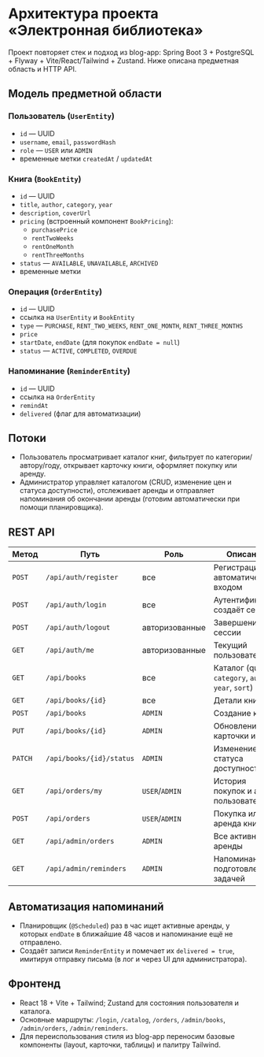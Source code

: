 # Архитектура проекта «Электронная библиотека»

Проект повторяет стек и подход из blog-app: Spring Boot 3 + PostgreSQL + Flyway + Vite/React/Tailwind + Zustand. Ниже описана предметная область и HTTP API.

## Модель предметной области

### Пользователь (`UserEntity`)
- `id` — UUID
- `username`, `email`, `passwordHash`
- `role` — `USER` или `ADMIN`
- временные метки `createdAt` / `updatedAt`

### Книга (`BookEntity`)
- `id` — UUID
- `title`, `author`, `category`, `year`
- `description`, `coverUrl`
- `pricing` (встроенный компонент `BookPricing`):
  - `purchasePrice`
  - `rentTwoWeeks`
  - `rentOneMonth`
  - `rentThreeMonths`
- `status` — `AVAILABLE`, `UNAVAILABLE`, `ARCHIVED`
- временные метки

### Операция (`OrderEntity`)
- `id` — UUID
- ссылка на `UserEntity` и `BookEntity`
- `type` — `PURCHASE`, `RENT_TWO_WEEKS`, `RENT_ONE_MONTH`, `RENT_THREE_MONTHS`
- `price`
- `startDate`, `endDate` (для покупок `endDate = null`)
- `status` — `ACTIVE`, `COMPLETED`, `OVERDUE`

### Напоминание (`ReminderEntity`)
- `id` — UUID
- ссылка на `OrderEntity`
- `remindAt`
- `delivered` (флаг для автоматизации)

## Потоки
- Пользователь просматривает каталог книг, фильтрует по категории/автору/году, открывает карточку книги, оформляет покупку или аренду.
- Администратор управляет каталогом (CRUD, изменение цен и статуса доступности), отслеживает аренды и отправляет напоминания об окончании аренды (готовим автоматически при помощи планировщика).

## REST API

| Метод | Путь | Роль | Описание |
|-------|------|------|----------|
| `POST` | `/api/auth/register` | все | Регистрация с автоматическим входом |
| `POST` | `/api/auth/login` | все | Аутентификация, создаёт сессию |
| `POST` | `/api/auth/logout` | авторизованные | Завершение сессии |
| `GET` | `/api/auth/me` | авторизованные | Текущий пользователь |
| `GET` | `/api/books` | все | Каталог (query: `category`, `author`, `year`, `sort`) |
| `GET` | `/api/books/{id}` | все | Детали книги |
| `POST` | `/api/books` | `ADMIN` | Создание книги |
| `PUT` | `/api/books/{id}` | `ADMIN` | Обновление карточки и цен |
| `PATCH` | `/api/books/{id}/status` | `ADMIN` | Изменение статуса доступности |
| `GET` | `/api/orders/my` | `USER`/`ADMIN` | История покупок и аренд пользователя |
| `POST` | `/api/orders` | `USER`/`ADMIN` | Покупка или аренда книги |
| `GET` | `/api/admin/orders` | `ADMIN` | Все активные аренды |
| `GET` | `/api/admin/reminders` | `ADMIN` | Напоминания, подготовленные задачей |

## Автоматизация напоминаний
- Планировщик (`@Scheduled`) раз в час ищет активные аренды, у которых `endDate` в ближайшие 48 часов и напоминание ещё не отправлено.
- Создаёт записи `ReminderEntity` и помечает их `delivered = true`, имитируя отправку письма (в лог и через UI для администратора).

## Фронтенд
- React 18 + Vite + Tailwind; Zustand для состояния пользователя и каталога.
- Основные маршруты: `/login`, `/catalog`, `/orders`, `/admin/books`, `/admin/orders`, `/admin/reminders`.
- Для переиспользования стиля из blog-app переносим базовые компоненты (layout, карточки, таблицы) и палитру Tailwind.

